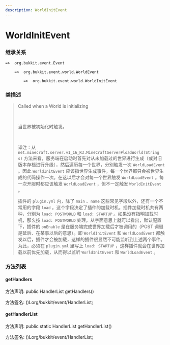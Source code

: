 ```yaml
---
description: WorldInitEvent
---
```


# WorldInitEvent

### 继承关系

    =>  org.bukkit.event.Event

        =>  org.bukkit.event.world.WorldEvent

            =>  org.bukkit.event.world.WorldInitEvent

### 类描述

> Called when a World is initializing
> 
> <br>
> 
> 当世界被初始化时触发。
> 
> <br>
> 
> 译注：从 `net.minecraft.server.v1_16_R3.MineCraftServer#loadWorld(String s)` 方法来看，服务端在启动时首先对从未加载过的世界进行生成（或对旧版本存档进行升级），然后遍历每一个世界，分别触发一次 `WorldLoadEvent` 。因此 `WorldInitEvent` 应该指世界生成事件，每一个世界都只会被世界生成的代码操作一次。在这以后才会对每一个世界触发 `WorldLoadEvent` 。每一次开服时都应该触发 `WorldLoadEvent` ，但不一定触发 `WorldInitEvent` 。
> 
> 插件的 `plugin.yml` 内，除了 `main` 、`name` 这些常见字段以外，还有一个不常用的字段 `load` 。这个字段决定了插件的加载时机。插件加载时机共有两种，分别为 `load: POSTWORLD` 和 `load: STARTUP` 。如果没有指明加载时机，那么按 `load: POSTWORLD` 处理。从字面意思上就可以看出，默认配置下，插件的 `onEnable` 是在服务端完成世界加载后才被调用的（POST 词缀是延后、在某事以后的意思）。即 `WorldInitEvent` 和 `WorldLoadEvent` 都触发以后，插件才会被加载，这样的插件很显然不可能监听到上述两个事件。为此，必须在 `plugin.yml` 里写上 `load: STARTUP` ，这样插件就会在世界加载以前优先加载，从而得以监听 `WorldInitEvent` 和 `WorldLoadEvent` 。

### 方法列表

#### getHandlers

方法声明: public HandlerList getHandlers()

方法签名: ()Lorg/bukkit/event/HandlerList;

#### getHandlerList

方法声明: public static HandlerList getHandlerList()

方法签名: ()Lorg/bukkit/event/HandlerList;